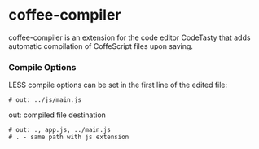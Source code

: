 # coffee-compiler

coffee-compiler is an extension for the code editor CodeTasty that adds automatic compilation of CoffeScript files upon saving.


### Compile Options

LESS compile options can be set in the first line of the edited file:

    # out: ../js/main.js

out: compiled file destination

    # out: ., app.js, ../main.js
    # . - same path with js extension
